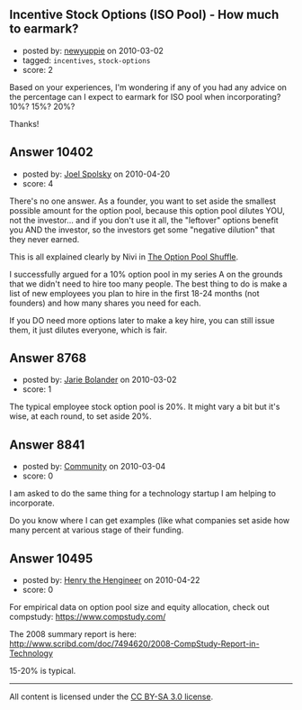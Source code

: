 ## Incentive Stock Options (ISO Pool) - How much to earmark?

- posted by: [newyuppie](https://stackexchange.com/users/-1/1961-newyuppie) on 2010-03-02
- tagged: `incentives`, `stock-options`
- score: 2

Based on your experiences, I'm wondering if any of you had any advice on the percentage can I expect to earmark for ISO pool when incorporating? 10%? 15%? 20%?

Thanks!


## Answer 10402

- posted by: [Joel Spolsky](https://stackexchange.com/users/-1/4335-joel-spolsky) on 2010-04-20
- score: 4

There's no one answer. As a founder, you want to set aside the smallest possible amount for the option pool, because this option pool dilutes YOU, not the investor... and if you don't use it all, the "leftover" options benefit you AND the investor, so the investors get some "negative dilution" that they never earned.

This is all explained clearly by Nivi in [The Option Pool Shuffle](http://venturehacks.com/articles/option-pool-shuffle).

I successfully argued for a 10% option pool in my series A on the grounds that we didn't need to hire too many people. The best thing to do is make a list of new employees you plan to hire in the first 18-24 months (not founders) and how many shares you need for each.

If you DO need more options later to make a key hire, you can still issue them, it just dilutes everyone, which is fair.


## Answer 8768

- posted by: [Jarie Bolander](https://stackexchange.com/users/-1/585-jarie-bolander) on 2010-03-02
- score: 1

The typical employee stock option pool is 20%. It might vary a bit but it's wise, at each round, to set aside 20%.


## Answer 8841

- posted by: [Community](https://stackexchange.com/users/-1/-1-community) on 2010-03-04
- score: 0

I am asked to do the same thing for a technology startup I am helping to incorporate.

Do you know where I can get examples (like what companies set aside how many percent at various stage of their funding. 


## Answer 10495

- posted by: [Henry the Hengineer](https://stackexchange.com/users/-1/1692-henry-the-hengineer) on 2010-04-22
- score: 0

For empirical data on option pool size and equity allocation, check out compstudy: https://www.compstudy.com/

The 2008 summary report is here: http://www.scribd.com/doc/7494620/2008-CompStudy-Report-in-Technology

15-20% is typical.



---

All content is licensed under the [CC BY-SA 3.0 license](https://creativecommons.org/licenses/by-sa/3.0/).
